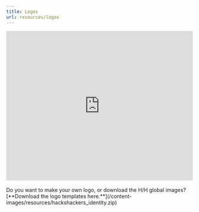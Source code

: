 ```yaml
---
title: Logos
url: resources/logos
---
```

<iframe src="https://docs.google.com/presentation/d/18RLItzUqKNF4-s-bBTlGxWsyKnUJgryaAbtaLrEl-FI/embed?start=false&loop=false&delayms=3000" frameborder="0" width="600" height="404" style="max-width:100%" allowfullscreen="true" mozallowfullscreen="true" webkitallowfullscreen="true"></iframe>
<br><br>
Do you want to make your own logo, or download the H/H global images? [**Download the logo templates here.**](/content-images/resources/hackshackers_identity.zip)
